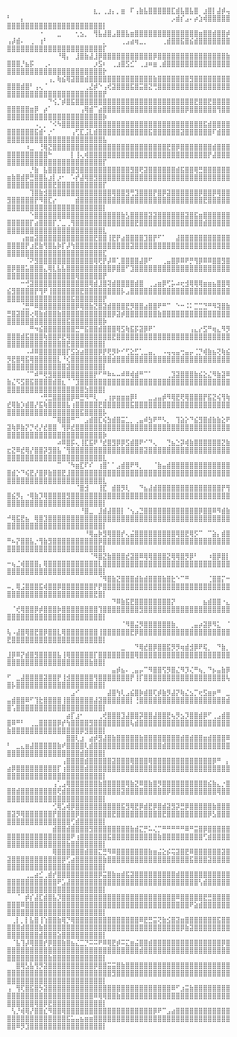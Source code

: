 ⠀⠀⠀⠀⠀⠀⠀⠀⠀⠀⠀⠀⠀⠀⠀⠀⠀⠀⠀⣆⡀⢀⣰⡄⡀⣶⠀⠏⢠⣷⣧⣿⣿⣿⣿⣿⣏⣾⣧⣿⣧⣿⠀⣰⣿⡇⣼⡾⢤⠃⠀⠀⡄⠀⠀⠀⠀⠀⠀⠀⠀⠀⠀⠀⠀⠀⠀⠀⠀⠀⠀⠀⠀⠀⠀⠀⠀⠀⠀⠀⠀⠀⠀⠀⠀⡠⣾⡎⣠⠄⡴⣱⢾⣿⣿⣿⣿⣿⣿⣿⣿⣿⣿⣿⣿⣿⣿⣿⣿⣿⣿⣿⣿⣿⣿⣿⣿⣿⣿⡇
⠀⠀⠀⠀⠀⠀⠀⠐⠀⠀⠀⣀⠀⠀⠀⢂⣢⡀⠀⢻⣧⣼⣿⣠⣿⣿⣧⣶⣿⣿⣿⣿⣿⣿⣿⣿⣿⣿⣿⣿⣿⣿⣶⣿⣿⣾⣿⣿⡾⢠⡼⣾⠄⠀⢀⠀⢰⠃⠀⠀⠀⠀⠀⠀⠀⠀⠀⠀⠀⠀⡀⠀⠀⠀⢀⣠⣴⢶⣀⡀⠀⠀⠀⢀⣾⣿⣿⣯⣿⣮⣾⣿⣿⣿⣿⣿⣿⣿⣿⣿⣿⣿⣿⣿⣿⣿⣿⣿⣿⣿⣿⣿⣿⣿⣿⣿⣿⣿⣿⡏
⠀⠀⠀⠀⠀⠀⠀⠀⠀⠀⠀⠘⢿⡄⠀⣸⣿⣷⣼⣸⡿⣿⣿⣿⣿⣿⣿⣿⣿⣿⣿⣿⡿⣿⣿⣿⣿⣿⣿⣿⣿⣿⣿⣿⣿⣿⣿⣿⣷⣿⣿⣿⡘⣦⡯⠀⠀⢀⠄⠀⠀⠀⠀⠀⠀⠀⠀⠀⡰⣫⠆⠀⢀⣰⣿⣫⣊⠁⢀⣰⠶⣶⢀⣾⣿⣿⣿⣿⣿⣿⣿⣿⣿⣿⣿⣿⣿⣿⣿⣿⣿⣿⣿⣿⣿⣿⣿⣿⣿⣿⣿⣿⣿⣿⣿⣿⣿⣿⣿⡗
⠀⠀⠀⠀⠀⠀⠀⠀⠀⢠⡀⢷⣮⢿⣽⣿⣿⣾⣿⣿⣿⣿⣿⣿⣿⣿⣿⣿⣿⣿⣿⣿⣷⣿⣿⣿⣿⣿⣿⣿⣻⣿⣿⣿⣿⣿⣿⣿⣿⣿⣿⣿⣾⣿⠃⢠⢄⠈⠀⠀⠀⠀⠀⠀⠀⠀⢀⣜⡾⠑⢠⢞⣽⣿⣿⣿⣯⣿⣭⣿⣝⢛⣿⣿⣿⣿⣿⣿⣿⣿⣿⣿⣿⣿⣿⣿⣿⣿⣿⣿⣿⣿⣿⣿⣿⣿⣿⣿⣿⣿⣿⣿⣿⣿⣿⣿⣿⣿⣿⡟
⠀⠀⠀⠀⠀⠀⠀⠀⠀⠙⢪⡈⡾⣿⣯⣿⣿⣿⣿⣿⣿⣿⣿⣿⣿⣿⣿⣿⣿⣿⣿⣿⣿⣿⣿⣿⣿⣿⣿⣿⣿⣟⣿⣿⣟⣿⣿⣿⣿⣿⣿⣿⣿⣿⣶⡿⠀⡴⠁⠀⠀⠀⠀⠀⠀⢠⢿⣾⠉⣴⣿⣿⣿⣿⣿⣿⣿⣿⣿⣿⣿⣿⣿⣿⣿⣿⣿⣿⡿⣿⣿⣿⣿⣿⣿⢻⣿⣿⣿⣿⣿⣿⣿⣿⣿⣿⣿⣿⣿⣿⣿⣿⣿⣿⣿⣿⣿⣿⣿⡷
⠀⠀⠀⠀⠀⠀⠠⡀⡀⠈⠪⠳⣿⣿⣿⣿⣿⣿⣿⣿⣿⣿⣿⣿⣿⣿⣿⣿⣿⣿⣿⣿⣿⣿⣿⣿⣿⣿⣿⣿⣿⣿⣿⣯⣾⣿⣿⣿⣿⣿⣿⣿⣿⣿⣿⣯⣾⠂⡐⠁⠀⠀⠀⢠⢋⣏⣨⣇⣾⣿⣿⣿⣿⣿⣿⣿⣿⣿⣿⣿⣯⣿⣿⣿⣿⣿⣿⣽⣿⣿⣿⣿⣿⣿⠏⣾⣿⣿⣿⣿⣿⣿⣿⣿⣿⣿⣿⣿⣿⣿⣿⣿⣿⣿⣿⣿⣿⣿⣿⣧
⠀⠀⠀⠀⠰⣀⠀⢘⢿⣝⣿⣿⣿⣿⣿⣿⣿⣿⣿⣿⣿⣿⣿⣿⣿⣿⣿⣿⣿⣿⣿⣿⣿⣿⣿⣟⣿⡿⣿⣿⣿⣿⣿⣿⣿⣾⣿⣿⣿⣿⣿⣿⣿⣿⣿⣿⣿⣿⠓⠀⠀⠀⠀⡇⢸⢄⢾⣿⣿⣿⣿⣿⣿⣿⣿⣿⣿⣿⣿⣿⣿⣿⣿⣿⣿⣿⣿⣿⣿⣿⣿⣿⣿⡟⣼⣿⣿⣿⣿⣿⣿⣿⣿⣿⣿⣿⣿⣿⣿⣿⣿⣿⣿⣿⣿⣿⣿⣿⣿⡏
⠀⠀⠀⠀⠀⡘⣷⠀⣧⣿⣿⣿⣿⣿⣿⣻⣿⣿⣿⣿⣿⣿⣿⣿⣿⣿⣿⣻⣿⢟⣽⣿⣿⣿⣿⣿⣿⣾⣯⣿⣿⢿⣛⣿⣿⣿⣿⣿⣿⣶⣷⣿⣾⡿⣛⣿⣿⣧⣰⡇⡰⠂⠀⠡⡞⣼⢿⣿⣻⣿⣿⣿⣿⣿⣿⣿⣿⣿⣿⣿⣿⣿⣿⣿⣿⣿⣿⣿⣿⣿⣿⣿⣿⣿⣿⣿⣿⣿⣿⣿⣿⣿⣿⣿⣿⣿⣿⣿⣟⣿⣿⣿⣿⣿⣿⣿⣿⣿⣿⡏
⠀⠀⠀⠀⠀⢹⣿⣷⣺⣿⣿⣿⣿⣿⣿⣿⣿⣿⣿⣿⣿⣿⣿⢿⣿⣿⣻⢛⣹⣿⣿⣿⡟⣿⡿⣽⣿⣿⣿⣿⣿⣿⡿⣿⣿⡿⢿⣿⣿⣻⣿⣿⣿⣿⣿⡟⠻⣿⣏⡔⠀⠀⠀⠀⣾⣿⣿⣿⣿⣿⣿⣿⣿⣿⣿⣿⣿⣿⣿⣿⣿⣿⣿⣿⣿⣿⣿⣿⣿⣿⣿⣿⣟⣿⣿⣿⣿⣿⣿⣿⣿⣿⣿⣿⣿⣿⣿⣿⣿⣿⣿⣿⣿⣿⣿⣿⣿⣿⣿⡇
⠀⠀⠀⠀⠀⠑⣿⣿⣿⣿⣿⣿⣿⣿⣿⣿⣿⣿⣿⣿⣿⣿⣿⣿⣿⣷⣣⣿⣿⣿⣿⣽⣽⣿⣿⣿⣿⣿⣿⣽⣿⣯⣶⣿⣿⣿⣿⣿⣿⣿⣿⣿⣿⣿⡏⣴⣿⣿⣿⡏⡈⣀⢀⢻⣿⣿⣿⣿⣿⣿⣿⣿⣿⣿⣿⣿⣿⣟⣿⣿⣿⣿⣿⣿⣿⣿⣿⣿⣿⣿⣿⣿⣾⣿⣿⣿⣿⣿⣿⣿⣿⣿⣿⣿⣿⣿⣿⣿⣿⣿⣿⣿⣿⣿⣿⣿⣿⣿⣿⣇
⠀⠀⠀⢠⣶⣶⣽⣿⣿⣿⣿⣿⣿⣿⣿⣿⣿⣿⣿⣟⣿⣿⢸⣟⡟⣴⣿⣿⣿⣿⣹⣿⡟⠋⠁⠀⠀⣼⣿⣿⣿⣿⣿⣿⣿⣿⣿⣿⣿⣿⣿⣿⣿⡟⣰⣟⣷⢻⣿⣧⡷⡏⡼⢳⣿⣿⣿⣿⣿⣿⣿⣿⣿⣿⣿⣿⣽⣿⣿⣿⣿⣿⣿⣿⣿⣿⣿⣿⣿⣿⣿⣿⣿⣿⣿⣿⣿⣿⣿⣿⣿⣿⣿⣿⣿⣿⣿⣿⣿⣿⣿⣿⣿⣿⣿⣿⣿⣿⣿⣏
⠀⠀⠀⠀⠈⠝⣻⣿⣿⣿⣿⣿⣿⣿⣿⣿⣿⣿⣿⢿⢟⡟⡼⠿⢁⣿⣿⣿⣿⣼⡿⠋⠀⠀⢀⣤⣿⡿⠿⠟⡛⢻⡿⠿⠿⣿⣿⣻⣿⣿⡿⣿⣿⣥⣿⣿⣿⣄⢿⣇⣧⣧⣿⣿⣿⣿⣿⣿⣿⣿⣿⣿⡿⣿⣿⠋⣹⣿⣿⣿⣿⣿⣿⣿⣿⣿⣿⣿⣿⣿⣿⣿⣿⣿⣿⣿⣿⣿⣿⣿⣿⣿⣿⣿⣿⣿⣿⣿⣿⣿⣿⣿⣿⢿⣿⣿⣿⣿⣿⡟
⠀⠀⠀⠒⢚⣽⣿⣿⣿⣿⣿⣿⣿⣿⣿⣿⣿⣿⢿⣾⣸⣿⢽⣾⣿⣿⣿⣿⣾⣿⠀⢀⣠⣶⡿⢋⡥⠴⢖⣺⢿⢿⢿⣶⣶⣦⣿⣿⢿⣮⣻⣿⣿⣿⣿⡟⢻⠟⢸⣿⣿⣿⣿⣿⣿⣟⣿⣿⣿⣿⣿⣿⣿⣿⡧⣠⣿⣿⣿⣿⣿⣿⣿⣿⣿⣿⣿⣿⣿⣿⣿⣿⣿⣿⣿⣿⣿⣿⣿⣿⣿⣿⣿⣿⣿⣿⣿⣿⣿⣿⣿⣿⣯⣿⣿⣿⣿⣿⣿⡟
⠀⠀⠀⢈⣛⠛⠿⣿⣿⣿⣿⣿⣿⣿⣿⡿⢿⣿⣷⣝⣿⣽⣾⣿⣿⣿⣟⡻⣿⣿⣴⣿⣿⠟⠛⠉⠀⠑⠒⠨⠅⣉⣉⣙⠛⠻⢽⣿⣷⣛⣿⣽⣿⣿⢔⢿⣷⣾⣿⣿⣷⣿⣿⣿⣿⣿⣿⣿⣿⣿⣿⣿⡿⣽⡾⣿⣿⣿⣿⣿⣿⣿⣷⣿⣿⣿⣿⣿⣿⣿⣿⣿⣿⣿⣿⣿⣿⣿⣿⣿⣿⣿⣿⣿⣿⣿⣿⣿⣿⣿⣿⣯⣿⣿⣿⣿⣿⣿⣿⡷
⠀⠀⠀⠀⠀⠛⠲⣮⣿⣿⣿⣿⣿⣿⣿⣛⠛⣯⣿⣿⣾⣿⣿⣿⢿⣫⢷⣯⡯⣽⡿⠟⠁⠀⠀⠀⠀⠀⠀⠀⢠⣄⡔⣫⠛⢶⣄⠻⡻⣿⣿⣿⣾⣯⣿⣿⣿⢷⣿⣿⡿⣟⢿⣿⣿⣿⣿⣿⣿⣿⣿⣿⣟⣿⣿⣿⣿⣿⣿⣿⣿⣿⣿⣿⣿⣿⣿⣿⣿⣿⣿⣿⣿⣿⣿⣿⣿⣿⣿⣿⣿⣿⣿⣿⣿⣿⣿⣿⣿⣿⣿⣟⣿⣿⣿⣿⣿⣿⣿⡇
⠀⠀⠀⠀⠠⠼⠿⣿⣿⣿⣿⣿⣿⡏⣫⣵⣴⣿⣿⣿⡿⡟⢟⡻⠗⠊⢋⣕⣋⢁⣀⣤⡀⠀⠠⢤⢤⣤⢒⣤⡤⢈⡙⢾⣷⣦⢝⢷⣮⡻⣟⣿⢿⣯⢿⣿⣿⣿⣿⣿⣇⠘⢎⣿⣿⣿⣿⣿⣿⣿⣿⣿⣾⣿⣿⣿⣿⣿⣿⣿⣿⣿⣿⣿⣿⣿⣿⣿⣿⣿⣿⣿⣿⣿⣿⣿⣿⣿⣿⣿⣿⣿⣿⣿⣿⣿⣿⣿⣿⣿⣿⣽⣿⣿⣿⣿⣿⣿⣿⡇
⠀⠀⠀⠀⠈⠉⠾⠛⢟⣻⣿⣿⣿⣿⣿⣿⣿⣿⣿⡟⠋⠛⠷⠦⠤⠾⠿⢾⣾⠛⠉⠁⠀⠀⠀⢀⣹⣽⣿⣿⣿⣷⣮⣕⣌⠻⣷⣽⠿⣷⣌⠫⣫⣿⣯⣿⣿⣿⣿⣾⣿⣆⠈⠈⣹⣿⣿⣿⣿⣿⣿⣿⣿⣿⣿⣿⣿⣿⣿⣿⣿⣿⣿⣿⣿⣿⣿⣿⣿⣿⣿⣿⣿⣿⣿⣿⣿⣿⣿⣿⣿⣿⣿⣿⣿⣿⣿⣿⣿⣿⣿⣿⣿⣿⣿⣳⣿⣿⣿⡇
⠀⠀⠀⠀⠀⠀⠀⠐⢛⣛⣿⣿⣿⣿⡿⠿⣛⠻⠛⢇⠀⢀⢰⡶⣶⣶⣶⡿⠇⠀⠀⣀⣠⣤⡾⠻⢿⣟⢟⢿⣿⣿⣿⡟⣯⣝⢮⢻⢷⣞⢿⣷⡱⣾⣿⡜⣯⢷⣿⣿⣿⣿⣧⢰⣿⣿⣿⣿⣿⣟⣿⣿⣿⣿⣿⣿⣯⣿⣿⣿⣿⣿⣿⣿⣿⣿⣿⣿⣿⣿⣿⣿⣿⣿⣿⣿⣿⣿⣿⣿⣿⣿⣿⣿⣿⣿⣿⣿⣿⣿⣿⣿⣿⣿⣯⣿⣿⣿⣿⡧
⠀⠀⠀⠀⠀⠀⠀⠀⠀⠀⠉⢿⣿⣿⠛⠉⠀⣠⣾⣿⣏⢮⣳⣾⣿⣭⣁⡀⢀⣤⠾⣳⠟⠛⠣⡀⠀⢹⣵⡕⠙⣮⣻⣿⣾⣷⣷⣕⠟⣽⢷⡿⣷⡝⡙⢞⡜⣞⣿⣿⠀⢻⡿⣞⣿⣿⣿⣿⣿⣿⣿⣿⣿⣿⣿⣿⣿⣿⣿⣿⣿⣿⣿⣿⣿⣿⣿⣿⣿⣿⣿⣿⣿⣿⣿⣿⣿⣿⣿⣿⣿⣿⣿⣿⣿⣿⣿⣿⣿⣿⣿⣿⣿⣿⣿⣿⣿⣿⣿⡷
⠀⠀⠀⠀⠀⠀⠀⠀⠀⠀⠀⠴⠿⣿⡯⢄⢸⣏⣯⠟⠘⣞⣿⣻⡿⡿⣫⣾⣿⠟⠊⠙⢄⠀⠀⢙⣦⣑⡽⢾⣷⣿⣿⣿⣿⣿⣿⣝⣷⣖⣝⠿⣞⢿⡜⣿⣿⡽⣻⣿⣧⠈⢻⣿⣿⣿⣿⣿⣿⣿⣿⣿⣿⣿⣿⣿⣿⣿⣿⣽⣿⣿⣿⣿⣿⣿⣿⣿⣿⣿⣿⣿⣿⣿⣿⣿⣿⣿⣿⣿⣿⣿⣿⣿⣿⣿⣿⣿⣿⣿⣿⣿⣿⣿⣿⣿⣿⣿⣿⣇
⠀⠀⠀⠀⠀⠀⠀⠀⠀⠀⠀⠉⠀⠈⠳⣶⣏⠏⠎⠀⢰⣿⠁⠁⣠⣾⣿⠟⠻⡀⠀⠀⠈⣷⣤⣾⣿⣿⣿⣿⣿⣿⣿⣿⣿⣿⣿⣿⣿⣿⣾⡑⠙⢮⣟⡜⣿⡿⣷⣿⣿⣟⣸⣿⣿⣿⣿⣿⣿⣿⣿⣿⣿⣿⣿⣿⣿⣿⣿⣿⣿⣿⣿⣿⣿⣿⣿⣿⣿⣿⣿⣿⣿⣿⣿⣿⣿⣿⣿⣿⣿⣿⣿⣿⣿⣿⣿⣿⣿⣿⣿⣿⣿⣿⣿⣿⣿⣿⣿⣇
⠀⠀⠀⠀⠀⠀⠀⠀⠀⠀⠀⠀⠀⠀⠀⠈⣿⣺⠀⠀⢸⣏⠀⣾⣿⡻⢇⠀⠀⠙⣦⣼⣾⣿⣿⣿⣿⣿⣿⣿⣿⣿⣿⣿⣿⣿⣿⡟⢻⣿⣮⡻⡄⠐⢿⣷⡹⢿⣿⣿⣿⣿⣻⣿⣿⣿⣿⣿⣿⣿⣿⣿⣿⣿⣿⣿⣿⣿⣿⣿⣿⣿⣿⣿⣿⣿⣿⣿⣿⣿⣿⣿⣿⣿⣿⣿⣿⣿⣿⣿⣿⣿⣿⣿⣿⣿⣿⣿⣿⣿⣿⣿⣿⣿⣿⣿⣿⣿⣿⡇
⠀⠀⠀⠀⠀⠀⠀⠀⠀⠀⠀⠀⠀⠀⠀⠀⠘⣿⣀⠀⣸⣾⣼⣿⣿⡇⠈⢢⣠⣙⣿⣿⣿⣿⣿⣿⣿⣿⣿⣿⣿⣿⡿⣿⣿⠿⠻⣾⣷⠚⢿⣯⣟⣦⠀⢿⣿⣹⣿⣿⣿⣿⣿⣿⣿⣿⣿⣿⣿⣿⣿⣿⣿⣿⣿⣿⣿⣿⣿⣿⣿⣿⣿⣿⣿⣿⣿⣿⣿⣿⣿⣿⣿⣿⣿⣿⣿⣿⣿⣿⣿⣿⣿⣿⣿⣿⣿⣿⣿⣿⣿⣿⣿⣿⣿⣿⣿⣿⣿⡇
⠀⠀⠀⠀⠀⠀⠀⠀⠀⠀⠀⠀⠀⠀⠀⠀⠀⠘⢿⣤⡷⣻⢿⣿⣿⡞⢄⣬⣿⣿⣿⣿⣿⣿⣿⣿⣿⢿⣿⣟⢿⡫⠉⠀⠉⣵⡄⣾⣿⠛⠦⡝⣿⣿⣧⡐⢻⣷⣻⣿⣿⣿⣿⣿⣿⣿⣿⣿⣿⡿⣿⣿⣿⣿⣿⣿⣿⣿⣿⣿⣿⣿⣿⣿⣿⣿⣿⣿⣿⣿⣿⣿⣿⣿⣿⣿⣿⣿⣿⣿⣿⣿⣿⣿⣿⣿⣿⣿⣿⣿⣿⣿⣿⣿⣿⣿⣿⣿⣿⡇
⠀⠀⠀⠀⠀⠀⠀⠀⠀⠀⠀⠀⠀⠀⠀⠀⠀⠀⠈⠻⣿⣝⣷⣿⣿⣿⣞⣽⣿⠿⢿⢿⣿⣿⣿⣝⢿⢿⣿⡻⡿⠃⠀⠀⠰⣿⡿⣿⡇⠒⢦⣈⢾⣿⣿⣿⡄⢿⣿⣿⣿⣿⣿⣿⣿⣿⣿⣿⣿⣇⣿⣿⣿⣿⣿⣿⣿⣿⣿⣿⣿⣿⣿⣿⣿⣿⣿⣿⣿⣿⣿⣿⣿⣿⣿⣿⣿⣿⣿⣿⣿⣿⣿⣿⣿⣿⣿⣿⣿⣿⣿⣿⣿⣿⣿⣿⣿⣿⣿⡇
⠀⠀⠀⠀⠀⠀⠀⠀⠀⠀⠀⠀⠀⠀⠀⠀⠀⠀⠀⠀⠈⠻⣿⣷⣝⣿⣿⣿⣾⣷⣾⣿⣿⣿⣷⣿⣗⠑⠉⠛⠀⠀⠀⠀⢈⣿⣿⡍⠒⠤⡀⢿⣨⣿⣿⣿⣯⢾⣿⣿⡿⣿⣿⣿⣿⣿⣿⣿⡟⡟⣿⣿⣿⣿⣿⣿⣿⣿⣿⣿⣿⣿⣿⣿⣿⣿⣿⣿⣿⣿⣿⣿⣿⣿⣿⣿⣿⣿⣿⣿⣿⣿⣿⣿⣿⣿⣿⣿⣿⣿⣿⣿⣿⣿⣿⣿⣿⣟⣿⡇
⠀⠀⠀⠀⠀⠀⠀⠀⠀⠀⠀⠀⠀⠀⠀⠀⠀⠀⠀⠀⠀⠀⠀⠙⠿⣷⣯⣟⣿⣿⣿⣿⣿⣿⣿⣿⡝⠀⠀⠀⠀⠀⠀⣦⣾⣿⣿⠐⣄⠀⠈⢞⢿⣿⣿⡿⡾⣿⣿⣿⡷⣿⣿⣿⣿⣿⣿⣿⣿⢹⣿⣿⣿⣿⣿⣿⣿⣿⣻⣿⣿⣿⣿⣿⣿⣿⣿⣿⣿⣿⣿⣿⣿⣿⣿⣿⣿⣿⣿⣿⣿⣿⣿⣿⣿⣿⣿⣿⣿⣿⣿⣿⣿⣿⣿⣿⣿⣿⣿⡇
⠀⠀⠀⠀⠀⠀⠀⠀⠀⠀⠀⠀⠀⠀⠀⠀⠀⠀⠀⠀⠀⠀⠀⠀⠀⠈⠻⣿⣬⡻⣿⣿⣿⣿⣿⣿⣷⡀⠀⠀⢀⣤⡴⣽⡿⠻⣅⠀⠈⢧⠠⣼⣿⢿⣿⣟⣿⡿⣿⣿⣇⢿⣿⣿⣿⣿⣿⣿⣿⢸⣿⣿⣿⣿⣿⣿⣟⡿⣿⣿⣿⣿⣿⣿⣿⣿⣿⣿⣿⣿⣿⣿⣿⣿⣿⣿⣿⣿⣟⣿⣿⣿⣿⣿⣿⣿⣿⣿⣿⣿⣿⣿⣿⣿⣿⣿⣿⣿⣿⡇
⠀⠀⠀⠀⠀⠀⠀⠀⠀⠀⠀⠀⠀⠀⠀⠀⠀⠀⠀⠀⠀⠀⠀⠀⠀⣀⠀⠀⠙⢿⣞⣿⡿⣿⣿⣯⡻⡻⢶⣾⣺⡿⠟⢯⡀⠀⠙⣷⡀⣸⡿⠿⡝⣾⣿⣻⣿⣿⣿⣿⣧⢸⢿⣿⣿⣿⣿⣿⡏⣿⣿⣿⣿⣿⣿⣿⣿⢿⣿⣿⣿⣿⣿⣿⣿⣿⣿⣿⣿⣿⣿⣿⣿⣿⣿⣿⣿⣿⣿⣿⣿⣿⣿⣿⣿⣿⣿⣿⣿⣿⣿⣿⣿⣿⣿⣿⣷⣿⣿⡇
⠀⠀⠀⠀⠀⠀⠀⠀⠀⠀⠀⠀⠀⠀⠀⠀⠀⠀⠀⠀⠀⠀⠀⣤⡾⣦⠄⢀⣤⡤⠉⠻⣿⣿⢫⡻⣿⣌⠻⡹⢌⠛⢦⡀⠙⡦⣤⣷⡿⠋⠀⣀⣼⣿⣿⣿⣿⣽⣿⣿⡟⢸⣺⣿⣿⣿⣿⣿⢻⣿⣿⣿⣿⣿⣿⣿⡟⢸⡏⣿⣿⣿⣿⣿⣿⣿⣿⣿⣿⣿⣿⣿⣿⣿⣿⣿⣿⢧⣿⡧⣿⣿⣿⣿⣿⣿⣿⣿⣿⣿⣿⣿⣿⣿⣿⣿⣿⣿⣿⡇
⠀⠀⠀⠀⠀⠀⠀⠀⠀⠀⠀⠀⠀⠀⣠⠊⠀⠀⠀⠀⠀⠀⣼⣿⢳⢇⣠⣮⣿⡷⣾⣿⢏⡾⣷⡻⣼⡝⢷⣌⣢⡉⢖⣫⣶⡶⠛⠀⣀⣤⣾⣿⣿⠿⠋⢹⣗⣿⣿⣿⣿⢸⣿⣿⣿⣿⣿⣿⣼⣽⣿⣿⣿⣿⣿⣿⡇⢘⣿⣿⣿⣿⣿⣿⣿⣿⣿⣿⣿⣿⣿⣿⣿⣿⣿⣿⣿⣾⣿⢡⣿⣿⣿⣿⣿⣿⣿⣿⣿⣿⣿⣿⣿⣿⣿⣿⣿⣿⣿⡇
⠀⠀⠀⠀⠀⠀⠀⠀⠀⠀⠀⠀⠀⣴⡏⣰⠂⠀⠀⠀⢀⢞⣿⣿⣿⣹⣼⣿⣿⡽⣿⣿⣼⣿⣿⣟⢦⡻⣢⡹⣿⣿⣾⡿⠋⢀⣠⣾⣿⣿⠿⠛⠃⠀⢀⣀⣿⣿⣿⣿⡿⡞⢳⣿⣿⣿⣿⣻⣿⣿⣿⣿⣿⣿⣿⣿⢧⣾⣿⣿⣿⣿⣿⣿⣿⣿⣿⣿⣿⣿⣿⣿⣿⣿⣿⣿⣿⣿⣷⣿⣿⣿⣿⣿⣿⣿⣿⣿⣿⣿⣿⣿⣿⣿⡿⣻⣿⣿⣿⡇
⠀⠀⠀⠀⠀⠀⠀⠀⠀⠀⠀⠀⠀⣿⣿⢇⣰⠀⣴⡾⣻⣼⣿⣷⣿⣿⣿⣿⣿⣷⣿⣿⣿⣿⣿⣿⣿⣿⣾⣿⣾⣿⣿⣶⣾⣿⣿⣿⠿⠃⠀⣀⣄⣶⣼⣿⣿⣿⣿⣿⣷⠞⣿⣿⣿⣿⢇⣾⣿⣿⣿⣿⣿⣿⣿⣿⣿⣿⣿⣿⣿⣿⣿⣾⣿⣿⣿⣿⣿⣿⣿⣿⣿⣿⣿⣿⣿⣿⣿⣿⣿⣿⣿⣿⣿⣿⣿⣿⣿⣿⣿⣿⣿⣿⣾⣿⣿⣿⣿⡇
⠀⠀⠀⠀⠀⠀⠀⠀⠀⠀⠀⠀⢠⣿⣿⣿⣿⣾⣿⣿⣿⣿⣿⣽⣿⣿⣿⢿⣿⣿⣿⢿⣿⣿⣿⣿⣿⣿⣿⣿⣿⣿⣿⣿⣿⡿⠛⠀⡄⣴⡿⣿⣿⣿⣿⣿⣿⣿⣿⣿⡏⢰⣿⣿⣿⣿⣾⣿⣿⣿⣿⣿⣿⣿⣿⣿⣿⣿⣿⣿⣿⣿⣿⣿⣿⣿⣿⣿⣿⣿⣿⣿⣿⣿⣿⣿⣿⣿⣿⣿⣿⣿⣿⣿⣿⣿⣿⣿⣿⣿⣿⣿⣿⣿⣿⣿⣿⣿⣿⡇
⠀⠀⠀⠀⠀⠀⠀⠀⠀⠀⢠⢁⣠⢿⣿⣿⣿⣿⣿⣿⣷⣿⣿⣿⣿⣿⢿⣷⣝⠿⣿⣷⣿⡻⣿⣿⣿⣿⣿⣿⣿⣿⣿⣿⣮⣷⣄⡐⣿⣿⣿⣾⣿⣿⣿⣿⣿⣿⣿⣿⢟⣾⣿⣿⣿⣿⣿⣿⣿⣿⣿⣿⣿⣿⣽⣿⣿⣿⣿⣿⣿⣿⣿⣿⡿⣿⣿⣿⣿⣿⣿⣿⣿⣿⣿⢿⣿⣿⣿⣿⣿⣿⣿⣿⣿⣿⣿⣿⣿⣿⣿⣿⣿⣿⣿⣿⣿⣿⣿⡇
⠀⠀⠀⠀⠀⠀⠀⠀⠀⠀⢊⢿⣡⢾⡿⣿⣿⣿⣿⣿⣿⣿⣿⣿⣿⣯⣻⢿⣟⡿⣾⣟⡿⣿⣾⣽⣻⡽⣛⡿⣿⣿⣿⣿⣿⣷⣿⣿⣿⣿⣽⡻⢿⣿⣿⣿⣿⣿⣿⡟⣿⣿⣿⣿⡿⣿⣿⣿⣿⣿⣿⣿⣟⣿⣿⣿⣿⣿⣿⣿⣿⣿⣿⣟⣿⣿⣿⣿⣿⣿⣿⣿⣿⡿⣣⣿⣿⣿⣿⣿⣿⣿⣿⣿⣿⣿⣿⣿⣿⣿⣿⣿⢋⣾⣿⣿⣿⣿⣿⡇
⠀⠀⠀⠀⠀⠀⠀⠀⠀⠀⣾⣿⣿⣾⣿⣿⣿⣿⣻⣿⣿⣿⣿⣿⣿⣿⣿⣷⣾⣍⡛⠥⢌⡉⠛⠛⠛⠛⠛⠿⠛⣭⣿⡿⣿⣿⣿⣿⣿⣿⣿⣿⣿⣿⣿⣿⣿⣿⣿⣿⣿⣿⣿⠟⢰⣿⣿⣿⣿⣿⣿⣯⣿⣿⣿⣿⣿⣿⣿⣿⣿⣿⣷⣿⣿⣿⣿⣿⣿⣿⣿⣿⢋⣾⣿⣿⣿⣿⣿⣿⣿⣿⣿⣿⣿⣿⣿⣿⣿⣿⣿⣷⣿⣿⣿⣿⣿⣿⣿⡇
⠀⠀⠀⠀⠀⠀⠀⠀⠀⠀⢿⣿⣿⣿⣿⣿⣿⣾⣿⣿⣍⣛⠻⠿⣿⣿⣿⣿⣿⣿⣿⣷⣶⣬⣕⡮⢭⣽⣿⣟⠿⣿⣿⣿⣿⣿⣿⣽⣿⣽⣿⣿⣿⣿⣿⣿⣿⣿⣿⣿⣿⡿⢋⣴⣿⣿⣿⣿⣿⣿⣷⣿⣿⣿⣿⣿⣿⣿⣿⣿⣿⣿⣿⣿⣿⣿⣿⣿⣿⣯⣿⣿⣿⣽⣿⣿⣿⣿⣿⣿⣿⣿⣿⣿⣿⣿⣿⣿⣿⣿⣿⣿⣿⣿⣿⣿⣿⣿⣿⡇
⠀⠀⠀⠀⢀⣀⣴⣊⢀⣾⡞⣿⣿⣿⣿⣿⣿⣿⣿⣿⡿⣭⣿⣷⣶⣾⣯⣽⣿⣿⣿⣿⣿⣿⣿⣿⣿⣾⣿⣿⣿⣿⣿⣿⣿⣿⣿⣿⣿⣿⣿⣿⣿⣿⣿⣿⣿⣿⣿⣿⠟⣡⣼⣿⣿⣿⣿⣿⣿⣿⣿⣿⣿⣿⣿⣿⣿⣿⣿⣿⣿⣿⣿⣿⣿⣿⣿⣿⣿⣿⣿⢣⣾⣿⣿⣿⣿⣿⣿⣿⣿⣿⣿⣿⣿⣿⣿⣿⣿⣿⣿⣿⣿⣿⣿⣿⣿⣿⣿⡇
⠀⠀⠈⠀⡾⡎⣼⣏⣾⣿⣧⡹⣿⣿⣿⣿⣿⣿⣿⣿⣿⣿⣿⣿⣿⣿⣿⣿⣿⣿⣿⣿⣿⣿⣿⣿⣿⠿⣿⣿⣿⣿⣿⣟⣛⣿⣿⣿⣿⣿⣿⣿⠿⣿⣿⣿⣿⣿⣿⣿⣿⣿⣿⣿⣿⣿⣿⣿⣿⣿⣿⣿⣿⣿⣿⣿⣿⣿⣿⣿⣿⣿⣿⣿⣿⣿⣿⣿⣿⠟⣵⣾⣿⣿⣿⣿⣿⣿⣿⣿⣿⣿⣿⣿⣿⣿⣿⣿⣿⣿⣿⣿⣿⣿⣿⣿⣿⣿⣿⡇
⠀⢀⡇⡀⡇⣧⣿⢸⢱⣿⣿⣷⢿⡙⢿⣿⣿⣿⣿⣿⣿⣿⣿⣿⣿⣿⣿⣿⣿⠿⣟⣛⣭⢝⣷⣪⣿⣽⣶⣿⣿⣿⣿⣿⣿⣿⣯⣿⣿⣿⣿⣿⣾⣿⣿⣿⣷⣿⣿⣿⣿⣿⣿⣿⣿⣿⣿⣿⣿⣿⣿⣿⣿⣿⣿⣿⣿⣿⣿⣿⣿⣿⣿⣿⣿⣿⣿⡿⣷⣽⣿⣿⣿⣿⣿⣿⣿⣿⣿⣿⣿⣿⣿⣿⣿⣾⣿⣿⣿⣵⣿⣿⣿⣿⣿⣿⣿⣿⣿⡇
⠀⠈⣧⢹⡼⢿⣿⣿⡞⡿⣿⣿⣷⣿⣦⣌⣉⡙⠭⠭⠟⠿⢿⣟⡾⠭⣍⣶⣬⣿⣿⣾⣿⣿⣿⣿⣿⣿⣿⣿⣿⣿⣿⣿⣿⣿⣿⡿⣿⣿⣿⣿⣿⣿⣿⣿⣿⣿⣿⣿⣿⣿⣿⣿⣿⣿⣿⣿⣿⣿⣿⣿⣿⣿⣿⣿⣿⣿⣾⣿⣿⣿⣿⣿⣿⣿⣿⣿⣿⣿⣿⣿⣿⣿⣿⣿⣿⣿⣿⣿⣿⣿⣿⣿⣿⣿⣿⣷⣿⣿⣿⣿⣿⣿⣿⣿⣿⣿⣿⡇
⠀⠀⣿⢿⣣⣧⢻⡻⣽⣿⣿⣿⣿⣿⣿⣿⣿⣿⣿⡿⣿⣿⣭⣭⣿⣷⣿⣿⣿⣿⣿⣿⣿⣿⣿⣿⣿⣿⣿⣿⣿⣿⣿⣿⣿⣿⣿⣿⣿⣿⣿⣿⣿⣿⣿⣿⣿⣿⣿⣿⣿⣿⣿⣿⣿⣿⣿⣿⣿⣿⣿⣿⣻⣿⣿⣿⣿⣿⣿⣿⣿⣿⣿⣿⣿⣿⣿⣿⣿⣿⣿⣿⣿⣿⣿⣿⣿⣿⣿⣿⣿⣿⣿⣿⣿⣿⣿⣿⣿⣿⣿⣿⣿⣿⣿⣿⣿⣿⣿⡇
⢠⠀⢻⢏⣿⣯⣿⡳⣽⣿⣿⣿⣿⣿⣿⣿⣿⣿⣿⣿⣿⣿⣿⣿⣿⣿⣿⣿⣿⣿⣿⣿⣿⣿⣿⣿⠿⠋⣰⣭⣷⣿⣿⣿⣿⣿⣿⣿⣿⣿⣿⣿⣿⣿⣿⣿⣿⣿⣿⣿⣿⣿⣿⣿⣿⣿⣿⣿⠿⢿⢿⣿⣿⣷⣿⣿⣿⣿⣿⣿⣿⣿⣿⣿⣿⣿⣿⣿⣿⣿⣿⣿⣿⣿⣿⣿⣿⣿⣿⣿⣿⣿⣿⣿⢿⣿⡿⣟⣿⣿⣿⣿⣿⣿⣿⣿⣿⣿⣿⡇
⠀⢣⡘⢾⢿⡜⣿⣿⣎⠻⣿⣿⢿⣿⣿⣿⣿⣿⣿⣿⣿⣿⣿⣿⣿⣿⣿⣿⣿⣿⣿⣿⡿⠟⠉⣠⣴⣿⣿⣿⣿⣿⣿⣿⣿⣿⣿⣿⣿⣿⣿⣿⣿⣿⣿⣿⣿⣿⣿⣿⣿⣿⣯⣥⣤⣦⣶⣶⣿⣿⣿⣿⣿⣿⣿⣿⣿⣿⣿⣿⣿⣿⣿⣿⣿⣿⣿⣿⣿⣿⣿⣿⣿⣿⣿⣿⣿⣿⣿⣿⠿⡻⣹⣿⣿⣿⣿⣿⣿⣿⣿⣿⣿⣿⣿⣿⣿⣿⣿⡇
